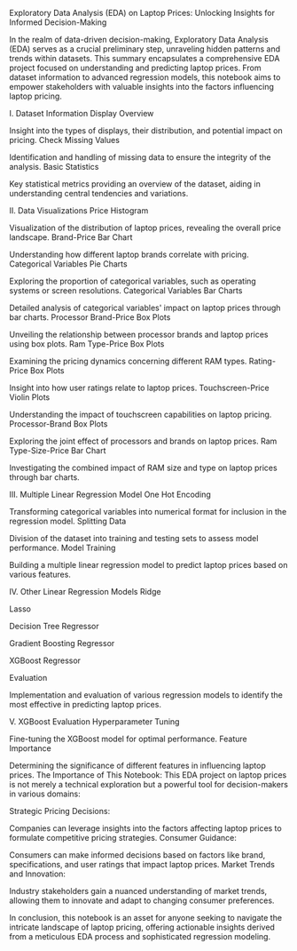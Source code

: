 

Exploratory Data Analysis (EDA) on Laptop Prices: Unlocking Insights for Informed Decision-Making

In the realm of data-driven decision-making, Exploratory Data Analysis (EDA) serves as a crucial preliminary step, unraveling hidden patterns and trends within datasets. This summary encapsulates a comprehensive EDA project focused on understanding and predicting laptop prices. From dataset information to advanced regression models, this notebook aims to empower stakeholders with valuable insights into the factors influencing laptop pricing.

I. Dataset Information
Display Overview

Insight into the types of displays, their distribution, and potential impact on pricing.
Check Missing Values

Identification and handling of missing data to ensure the integrity of the analysis.
Basic Statistics

Key statistical metrics providing an overview of the dataset, aiding in understanding central tendencies and variations.

II. Data Visualizations
Price Histogram

Visualization of the distribution of laptop prices, revealing the overall price landscape.
Brand-Price Bar Chart

Understanding how different laptop brands correlate with pricing.
Categorical Variables Pie Charts

Exploring the proportion of categorical variables, such as operating systems or screen resolutions.
Categorical Variables Bar Charts

Detailed analysis of categorical variables' impact on laptop prices through bar charts.
Processor Brand-Price Box Plots

Unveiling the relationship between processor brands and laptop prices using box plots.
Ram Type-Price Box Plots

Examining the pricing dynamics concerning different RAM types.
Rating-Price Box Plots

Insight into how user ratings relate to laptop prices.
Touchscreen-Price Violin Plots

Understanding the impact of touchscreen capabilities on laptop pricing.
Processor-Brand Box Plots

Exploring the joint effect of processors and brands on laptop prices.
Ram Type-Size-Price Bar Chart

Investigating the combined impact of RAM size and type on laptop prices through bar charts.

III. Multiple Linear Regression Model
One Hot Encoding

Transforming categorical variables into numerical format for inclusion in the regression model.
Splitting Data

Division of the dataset into training and testing sets to assess model performance.
Model Training

Building a multiple linear regression model to predict laptop prices based on various features.

IV. Other Linear Regression Models
Ridge

Lasso

Decision Tree Regressor

Gradient Boosting Regressor

XGBoost Regressor

Evaluation

Implementation and evaluation of various regression models to identify the most effective in predicting laptop prices.

V. XGBoost Evaluation
Hyperparameter Tuning

Fine-tuning the XGBoost model for optimal performance.
Feature Importance

Determining the significance of different features in influencing laptop prices.
The Importance of This Notebook:
This EDA project on laptop prices is not merely a technical exploration but a powerful tool for decision-makers in various domains:

Strategic Pricing Decisions:

Companies can leverage insights into the factors affecting laptop prices to formulate competitive pricing strategies.
Consumer Guidance:

Consumers can make informed decisions based on factors like brand, specifications, and user ratings that impact laptop prices.
Market Trends and Innovation:

Industry stakeholders gain a nuanced understanding of market trends, allowing them to innovate and adapt to changing consumer preferences.

In conclusion, this notebook is an asset for anyone seeking to navigate the intricate landscape of laptop pricing, offering actionable insights derived from a meticulous EDA process and sophisticated regression modeling.
